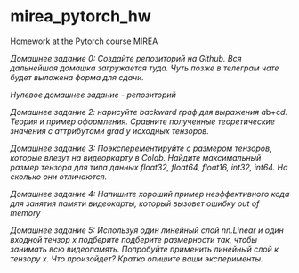 # mirea_pytorch_hw
Homework at the Pytorch course MIREA

*Домашнее задание 0: Создайте репозиторий на Github. Вся дальнейшая домашка загружается туда. Чуть позже в телеграм чате будет выложена форма для сдачи.*

*Нулевое домашнее задание - репозиторий*

*Домашнее задание 2: нарисуйте backward граф для выражения a*b+c*d. Теория и пример оформления. Сравните полученные теоретические значения с аттрибутами grad у исходных тензоров.*

*Домашнее задание 3: Поэксперементируйте с размером тензоров, которые влезут на видеоркарту в Colab. Найдите максимальный размер тензора для типа данных float32, float64, float16, int32, int64. На сколько они отличаются.*

*Домашнее задание 4: Напишите хороший пример неэффективного кода для занятия памяти видеокарты, который вызовет ошибку out of memory*

*Домашнее задание 5: Используя один линейный слой nn.Linear и один входной тензор x подберите подберите размерности так, чтобы занимать всю видеопамять. Попробуйте применить линейный слой к тензору x. Что произойдет? Кратко опишите ваши эксперименты.*
